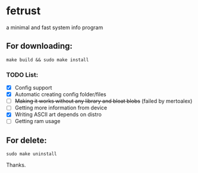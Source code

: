 # fetrust
a minimal and fast system info program

## For downloading: 
```
make build && sudo make install
```

### TODO List:
- [X] Config support
- [X] Automatic creating config folder/files
- [ ] ~~Making it works without any library and bloat blobs~~ (failed by mertoalex) 
- [ ] Getting more information from device
- [X] Writing ASCII art depends on distro
- [ ] Getting ram usage
<!-- "- [X] Support" wth is that, bruh creyde.sh -->

## For delete:
```
sudo make uninstall
```

Thanks.
